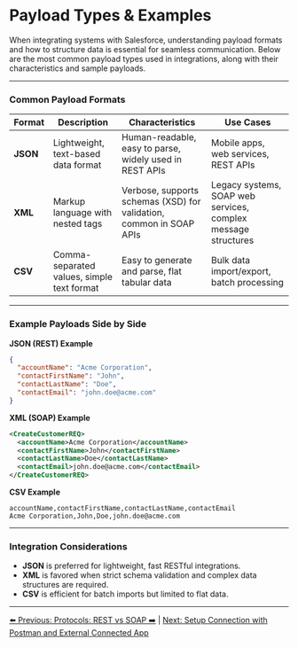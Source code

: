 # Payload Types & Examples

When integrating systems with Salesforce, understanding payload formats and how to structure data is essential for seamless communication. Below are the most common payload types used in integrations, along with their characteristics and sample payloads.

---

### Common Payload Formats

| Format | Description | Characteristics | Use Cases |
|--------|-------------|-----------------|-----------|
| **JSON** | Lightweight, text-based data format | Human-readable, easy to parse, widely used in REST APIs | Mobile apps, web services, REST APIs |
| **XML** | Markup language with nested tags | Verbose, supports schemas (XSD) for validation, common in SOAP APIs | Legacy systems, SOAP web services, complex message structures |
| **CSV** | Comma-separated values, simple text format | Easy to generate and parse, flat tabular data | Bulk data import/export, batch processing |

---

### Example Payloads Side by Side

**JSON (REST) Example**
```json
{
  "accountName": "Acme Corporation",
  "contactFirstName": "John",
  "contactLastName": "Doe",
  "contactEmail": "john.doe@acme.com"
}
``` 
**XML (SOAP) Example**
```xml
<CreateCustomerREQ>
  <accountName>Acme Corporation</accountName>
  <contactFirstName>John</contactFirstName>
  <contactLastName>Doe</contactLastName>
  <contactEmail>john.doe@acme.com</contactEmail>
</CreateCustomerREQ>
``` 
**CSV Example**
```csv
accountName,contactFirstName,contactLastName,contactEmail
Acme Corporation,John,Doe,john.doe@acme.com
``` 

---

### Integration Considerations

- **JSON** is preferred for lightweight, fast RESTful integrations.
- **XML** is favored when strict schema validation and complex data structures are required.
- **CSV** is efficient for batch imports but limited to flat data.

---

[⬅️ Previous: Protocols: REST vs SOAP ➡️](Protocols.md) | [Next: Setup Connection with Postman and External Connected App](PostmanOrgSetup.md)